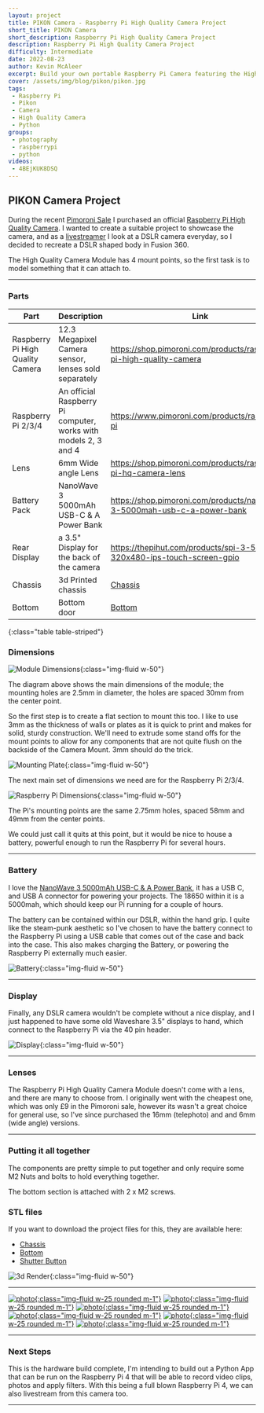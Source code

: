 ```yaml
---
layout: project
title: PIKON Camera - Raspberry Pi High Quality Camera Project
short_title: PIKON Camera
short_description: Raspberry Pi High Quality Camera Project
description: Raspberry Pi High Quality Camera Project
difficulty: Intermediate
date: 2022-08-23
author: Kevin McAleer
excerpt: Build your own portable Raspberry Pi Camera featuring the High Quality
cover: /assets/img/blog/pikon/pikon.jpg
tags:
 - Raspberry Pi
 - Pikon
 - Camera
 - High Quality Camera
 - Python
groups:
 - photography
 - raspberrypi
 - python
videos:
 - 4BEjKUK8DSQ
---
```


## PIKON Camera Project

During the recent [Pimoroni Sale](https://www.pimoroni.com) I purchased an official [Raspberry Pi High Quality Camera](https://shop.pimoroni.com/products/raspberry-pi-high-quality-camera). I wanted to create a suitable project to showcase the camera, and as a [livestreamer](https://www.youtube.com/c/kevinmcaleer28) I look at a DSLR camera everyday, so I decided to recreate a DSLR shaped body in Fusion 360.

The High Quality Camera Module has 4 mount points, so the first task is to model something that it can attach to.

---

### Parts

Part                             | Description                                                     | Link
---------------------------------|-----------------------------------------------------------------|---------------------------------------------------------------------------
Raspberry Pi High Quality Camera | 12.3 Megapixel Camera sensor, lenses sold separately            | <https://shop.pimoroni.com/products/raspberry-pi-high-quality-camera>
Raspberry Pi 2/3/4               | An official Raspberry Pi computer, works with models 2, 3 and 4 | <https://www.pimoroni.com/products/raspberry-pi>
Lens                             | 6mm Wide angle Lens                                             | <https://shop.pimoroni.com/products/raspberry-pi-hq-camera-lens>
Battery Pack                     | NanoWave 3 5000mAh USB-C & A Power Bank                         | <https://shop.pimoroni.com/products/nanowave-3-5000mah-usb-c-a-power-bank>
Rear Display                     | a 3.5" Display for the back of the camera                       | <https://thepihut.com/products/spi-3-5-320x480-ips-touch-screen-gpio>
Chassis                          | 3d Printed chassis                                              | [Chassis](/assets/stl/pikon/chassis.stl)
Bottom                           | Bottom door                                                     | [Bottom](/assets/stl/pikon/bottom.stl)
{:class="table table-striped"}

### Dimensions

![Module Dimensions](/assets/img/blog/pikon/module_dimensions.png){:class="img-fluid w-50"}

The diagram above shows the main dimensions of the module; the mounting holes are 2.5mm in diameter, the holes are spaced 30mm from the center point.

So the first step is to create a flat section to mount this too. I like to use 3mm as the thickness of walls or plates as it is quick to print and makes for solid, sturdy construction. We'll need to extrude some stand offs for the mount points to allow for any components that are not quite flush on the backside of the Camera Mount. 3mm should do the trick.

![Mounting Plate](/assets/img/blog/pikon/mounting_plate.png){:class="img-fluid w-50"}

The next main set of dimensions we need are for the Raspberry Pi 2/3/4. 

![Raspberry Pi Dimensions](/assets/img/blog/pikon/pi_dimensions.png){:class="img-fluid w-50"}

The Pi's mounting points are the same 2.75mm holes, spaced 58mm and 49mm from the center points.

We could just call it quits at this point, but it would be nice to house a battery, powerful enough to run the Raspberry Pi for several hours.

---

### Battery

I love the [NanoWave 3 5000mAh USB-C & A Power Bank](https://shop.pimoroni.com/products/nanowave-3-5000mah-usb-c-a-power-bank), it has a USB C, and USB A connector for powering your projects. The 18650 within it is a 5000mah, which should keep our Pi running for a couple of hours.

The battery can be contained within our DSLR, within the hand grip. I quite like the steam-punk aesthetic so I've chosen to have the battery connect to the Raspberry Pi using a USB cable that comes out of the case and back into the case. This also makes charging the Battery, or powering the Raspberry Pi externally much easier.

![Battery](/assets/img/blog/pikon/battery.png){:class="img-fluid w-50"}

---

### Display

Finally, any DSLR camera wouldn't be complete without a nice display, and I just happened to have some old Waveshare 3.5" displays to hand, which connect to the Raspberry Pi via the 40 pin header.

![Display](/assets/img/blog/pikon/display.png){:class="img-fluid w-50"}

---

### Lenses

The Raspberry Pi High Quality Camera Module doesn't come with a lens, and there are many to choose from. I originally went with the cheapest one, which was only £9 in the Pimoroni sale, however its wasn't a great choice for general use, so I've since purchased the 16mm (telephoto) and and 6mm (wide angle) versions.

---

### Putting it all together

The components are pretty simple to put together and only require some M2 Nuts and bolts to hold everything together.

The bottom section is attached with 2 x M2 screws.

### STL files

If you want to download the project files for this, they are available here:

* [Chassis](/assets/stl/pikon/chassis.stl)
* [Bottom](/assets/stl/pikon/bottom.stl)
* [Shutter Button](/assets/stl/pikon/shutter_button.stl)

![3d Render](/assets/img/blog/pikon/final.png){:class="img-fluid w-50"}

---
[![photo](/assets/img/blog/pikon/pikon.jpg){:class="img-fluid w-25 rounded m-1"}](/assets/img/blog/pikon/pikon.jpg)
[![photo](/assets/img/blog/pikon/pikon05.jpg){:class="img-fluid w-25 rounded m-1"}](/assets/img/blog/pikon/pikon05.jpg)
[![photo](/assets/img/blog/pikon/pikon02.jpg){:class="img-fluid w-25 rounded m-1"}](/assets/img/blog/pikon/pikon02.jpg)
[![photo](/assets/img/blog/pikon/pikon03.jpg){:class="img-fluid w-25 rounded m-1"}](/assets/img/blog/pikon/pikon03.jpg)
[![photo](/assets/img/blog/pikon/pikon04.jpg){:class="img-fluid w-25 rounded m-1"}](/assets/img/blog/pikon/pikon04.jpg)
[![photo](/assets/img/blog/pikon/pikon01.jpg){:class="img-fluid w-25 rounded m-1"}](/assets/img/blog/pikon/pikon01.jpg)

---

### Next Steps

This is the hardware build complete, I'm intending to build out a Python App that can be run on the Raspberry Pi 4 that will be able to record video clips, photos and apply filters. With this being a full blown Raspberry Pi 4, we can also livestream from this camera too.

---
